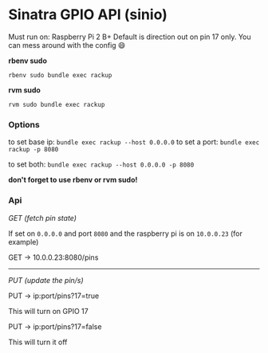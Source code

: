 # Sinatra GPIO API (sinio)

Must run on: Raspberry Pi 2 B+
Default is direction out on pin 17 only. You can mess around with the config :smile:


**rbenv sudo**

`rbenv sudo bundle exec rackup`

**rvm sudo**

`rvm sudo bundle exec rackup`

### Options

to set base ip: `bundle exec rackup --host 0.0.0.0`
to set a port: `bundle exec rackup -p 8080`

to set both: `bundle exec rackup --host 0.0.0.0 -p 8080`

**don't forget to use rbenv or rvm sudo!**

### Api

*GET (fetch pin state)*

If set on `0.0.0.0` and port `8080` and the raspberry pi is on `10.0.0.23` (for example)

GET -> 10.0.0.23:8080/pins

***

*PUT (update the pin/s)*

PUT -> ip:port/pins?17=true

This will turn on GPIO 17

PUT -> ip:port/pins?17=false

This will turn it off
